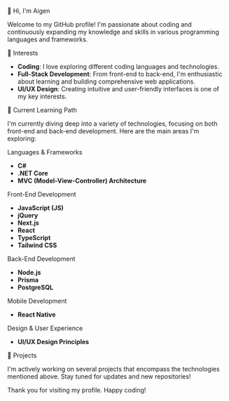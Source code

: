 👋 Hi, I'm Aigen

Welcome to my GitHub profile! I'm passionate about coding and continuously expanding my knowledge and skills in various programming languages and frameworks.

 👀 Interests

- **Coding**: I love exploring different coding languages and technologies.
- **Full-Stack Development**: From front-end to back-end, I'm enthusiastic about learning and building comprehensive web applications.
- **UI/UX Design**: Creating intuitive and user-friendly interfaces is one of my key interests.

🌱 Current Learning Path

I'm currently diving deep into a variety of technologies, focusing on both front-end and back-end development. Here are the main areas I'm exploring:

 Languages & Frameworks

- **C#**
- **.NET Core**
- **MVC (Model-View-Controller) Architecture**

Front-End Development

- **JavaScript (JS)**
- **jQuery**
- **Next.js**
- **React**
- **TypeScript**
- **Tailwind CSS**

 Back-End Development

- **Node.js**
- **Prisma**
- **PostgreSQL**

 Mobile Development

- **React Native**

Design & User Experience

- **UI/UX Design Principles**


🚀 Projects

I'm actively working on several projects that encompass the technologies mentioned above. Stay tuned for updates and new repositories!

Thank you for visiting my profile. Happy coding!


<!---
AigennA/AigennA is a ✨ special ✨ repository because its `README.md` (this file) appears on your GitHub profile.
You can click the Preview link to take a look at your changes.
--->
